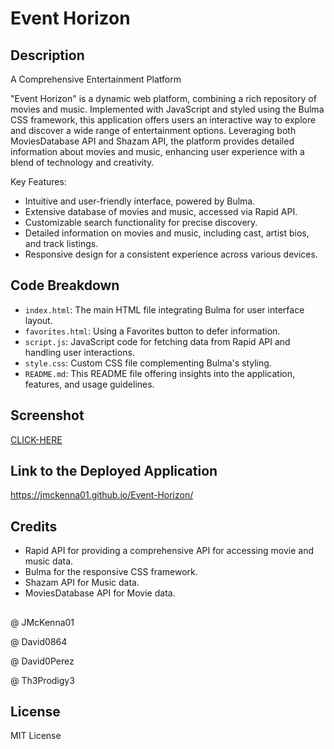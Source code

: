 # Event Horizon

## Description

A Comprehensive Entertainment Platform

"Event Horizon" is a dynamic web platform, combining a rich repository of movies and music. Implemented with JavaScript and styled using the Bulma CSS framework, this application offers users an interactive way to explore and discover a wide range of entertainment options. Leveraging both MoviesDatabase API and Shazam API, the platform provides detailed information about movies and music, enhancing user experience with a blend of technology and creativity.

Key Features:

- Intuitive and user-friendly interface, powered by Bulma.
- Extensive database of movies and music, accessed via Rapid API.
- Customizable search functionality for precise discovery.
- Detailed information on movies and music, including cast, artist bios, and track listings.
- Responsive design for a consistent experience across various devices.

## Code Breakdown

- `index.html`: The main HTML file integrating Bulma for user interface layout.
- `favorites.html`: Using a Favorites button to defer information.
- `script.js`: JavaScript code for fetching data from Rapid API and handling user interactions.
- `style.css`: Custom CSS file complementing Bulma's styling.
- `README.md`: This README file offering insights into the application, features, and usage guidelines.

## Screenshot

[CLICK-HERE]()

## Link to the Deployed Application

https://jmckenna01.github.io/Event-Horizon/

## Credits

- Rapid API for providing a comprehensive API for accessing movie and music data.
- Bulma for the responsive CSS framework.
- Shazam API for Music data.
- MoviesDatabase API for Movie data.

##

@ JMcKenna01

@ David0864

@ David0Perez

@ Th3Prodigy3

## License

MIT License
